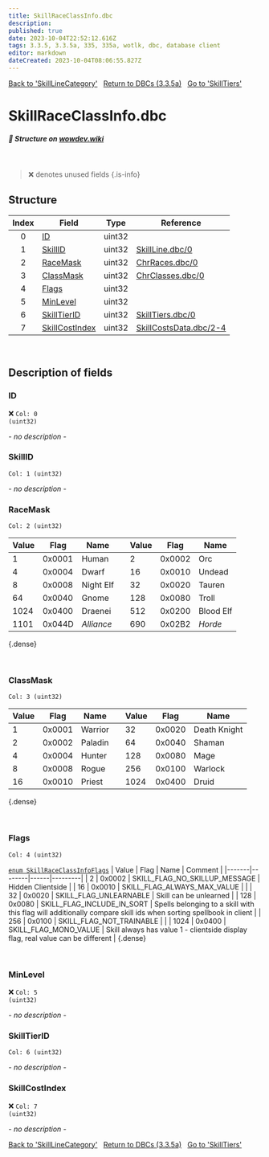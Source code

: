 ```yaml
---
title: SkillRaceClassInfo.dbc
description:
published: true
date: 2023-10-04T22:52:12.616Z
tags: 3.3.5, 3.3.5a, 335, 335a, wotlk, dbc, database client
editor: markdown
dateCreated: 2023-10-04T08:06:55.827Z
---
```


<a href="https://trinitycore.info/files/DBC/335/skilllinecategory" class="mt-5 v-btn v-btn--depressed v-btn--flat v-btn--outlined theme--light v-size--default darkblue--text text--lighten-3"><span class="v-btn__content"><i aria-hidden="true" class="v-icon notranslate v-icon--left mdi mdi-arrow-left theme--light"></i><span>Back to 'SkillLineCategory'</span></span></a>&nbsp;&nbsp;&nbsp;<a href="https://trinitycore.info/files/DBC/335/DBC" class="mt-5 v-btn v-btn--depressed v-btn--flat v-btn--outlined theme--light v-size--default darkblue--text text--lighten-3"><span class="v-btn__content"><i aria-hidden="true" class="v-icon notranslate v-icon--left mdi mdi-home-outline theme--light"></i><span>Return to DBCs (3.3.5a)</span></span></a>&nbsp;&nbsp;&nbsp;<a href="https://trinitycore.info/files/DBC/335/skilltiers" class="mt-5 v-btn v-btn--depressed v-btn--flat v-btn--outlined theme--light v-size--default darkblue--text text--lighten-3"><span class="v-btn__content"><span>Go to 'SkillTiers'</span><i aria-hidden="true" class="v-icon notranslate v-icon--right mdi mdi-arrow-right theme--light"></i></span></a>

# SkillRaceClassInfo.dbc
##### :pencil: Structure on [wowdev.wiki](https://wowdev.wiki/DB/SkillRaceClassInfo)
&nbsp;

> :x: denotes unused fields
{.is-info}


## Structure

| Index | Field | Type | Reference |
| :---: | --- | :---: | --- |
| 0 | [ID](#id-alt) | uint32 |  |
| 1 | [SkillID](#skillid) | uint32 | [SkillLine.dbc/0](/files/DBC/335/skillline#id-alt) |
| 2 | [RaceMask](#racemask) | uint32 | [ChrRaces.dbc/0](/files/DBC/335/chrraces#id-alt) |
| 3 | [ClassMask](#classmask) | uint32 | [ChrClasses.dbc/0](/files/DBC/335/chrclasses#id-alt) |
| 4 | [Flags](#flags) | uint32 |  |
| 5 | [MinLevel](#minlevel) | uint32 |  |
| 6 | [SkillTierID](#skilltierid) | uint32 | [SkillTiers.dbc/0](/files/DBC/335/skilltiers#id-alt) |
| 7 | [SkillCostIndex](#skillcostindex) | uint32 | [SkillCostsData.dbc/2-4](/files/DBC/335/skillcostsdata#cost) |
&nbsp;
## Description of fields

### ID <!-- {#id-alt} -->
:x: <code>Col: 0 (uint32)</code>

*- no description -*
&nbsp;

### SkillID
<code>Col: 1 (uint32)</code>

*- no description -*
&nbsp;

### RaceMask
<code>Col: 2 (uint32)</code>

| Value | Flag   | Name      |  | Value | Flag   | Name      |
|-------|--------|-----------|--|-------|--------|-----------|
|     1 | 0x0001 | Human     |  |     2 | 0x0002 | Orc       |
|     4 | 0x0004 | Dwarf     |  |    16 | 0x0010 | Undead    |
|     8 | 0x0008 | Night Elf |  |    32 | 0x0020 | Tauren    |
|    64 | 0x0040 | Gnome     |  |   128 | 0x0080 | Troll     |
|  1024 | 0x0400 | Draenei   |  |   512 | 0x0200 | Blood Elf |
|  1101 | 0x044D | *_Alliance_* |  |   690 | 0x02B2 | *_Horde_* |
{.dense}

&nbsp;

### ClassMask
<code>Col: 3 (uint32)</code>

| Value | Flag   | Name      |  | Value | Flag   | Name         |
|-------|--------|-----------|--|-------|--------|--------------|
|     1 | 0x0001 | Warrior   |  |    32 | 0x0020 | Death Knight |
|     2 | 0x0002 | Paladin   |  |    64 | 0x0040 | Shaman       |
|     4 | 0x0004 | Hunter    |  |   128 | 0x0080 | Mage         |
|     8 | 0x0008 | Rogue     |  |   256 | 0x0100 | Warlock      |
|    16 | 0x0010 | Priest    |  |  1024 | 0x0400 | Druid        |
{.dense}

&nbsp;

### Flags
<code>Col: 4 (uint32)</code>

[`enum SkillRaceClassInfoFlags`](https://github.com/TrinityCore/TrinityCore/blob/3.3.5/src/server/shared/DataStores/DBCEnums.h#L372-L380)
| Value | Flag   | Name | Comment |
|-------|--------|------|---------|
| 2 | 0x0002 | SKILL_FLAG_NO_SKILLUP_MESSAGE | Hidden Clientside |
| 16 | 0x0010 | SKILL_FLAG_ALWAYS_MAX_VALUE |  |
| 32 | 0x0020 | SKILL_FLAG_UNLEARNABLE | Skill can be unlearned |
| 128 | 0x0080 | SKILL_FLAG_INCLUDE_IN_SORT | Spells belonging to a skill with this flag will additionally compare skill ids when sorting spellbook in client |
| 256 | 0x0100 | SKILL_FLAG_NOT_TRAINABLE |  |
| 1024 | 0x0400 | SKILL_FLAG_MONO_VALUE | Skill always has value 1 - clientside display flag, real value can be different |
{.dense}

&nbsp;

### MinLevel
:x: <code>Col: 5 (uint32)</code>

*- no description -*
&nbsp;

### SkillTierID
<code>Col: 6 (uint32)</code>

*- no description -*
&nbsp;

### SkillCostIndex
:x: <code>Col: 7 (uint32)</code>

*- no description -*
&nbsp;

<a href="https://trinitycore.info/files/DBC/335/skilllinecategory" class="mt-5 v-btn v-btn--depressed v-btn--flat v-btn--outlined theme--light v-size--default darkblue--text text--lighten-3"><span class="v-btn__content"><i aria-hidden="true" class="v-icon notranslate v-icon--left mdi mdi-arrow-left theme--light"></i><span>Back to 'SkillLineCategory'</span></span></a>&nbsp;&nbsp;&nbsp;<a href="https://trinitycore.info/files/DBC/335/DBC" class="mt-5 v-btn v-btn--depressed v-btn--flat v-btn--outlined theme--light v-size--default darkblue--text text--lighten-3"><span class="v-btn__content"><i aria-hidden="true" class="v-icon notranslate v-icon--left mdi mdi-home-outline theme--light"></i><span>Return to DBCs (3.3.5a)</span></span></a>&nbsp;&nbsp;&nbsp;<a href="https://trinitycore.info/files/DBC/335/skilltiers" class="mt-5 v-btn v-btn--depressed v-btn--flat v-btn--outlined theme--light v-size--default darkblue--text text--lighten-3"><span class="v-btn__content"><span>Go to 'SkillTiers'</span><i aria-hidden="true" class="v-icon notranslate v-icon--right mdi mdi-arrow-right theme--light"></i></span></a>
